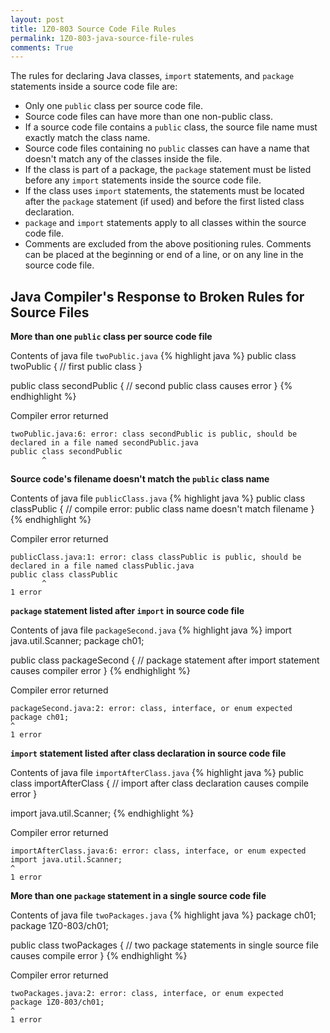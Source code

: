 ```yaml
---
layout: post
title: 1Z0-803 Source Code File Rules 
permalink: 1Z0-803-java-source-file-rules
comments: True
---
```


The rules for declaring Java classes, <code>import</code> statements, and <code>package</code> statements inside a source code file are:

*  Only one <code>public</code> class per source code file.
*  Source code files can have more than one non-public class.
*  If a source code file contains a <code>public</code> class, the source file name must exactly match the class name.
*  Source code files containing no <code>public</code> classes can have a name that doesn't match any of the classes inside the file. 
*  If the class is part of a package, the <code>package</code> statement must be listed before any <code>import</code> statements inside the source code file.
*  If the class uses <code>import</code> statements, the statements must be located after the <code>package</code> statement (if used) and before the first listed class declaration.
*  <code>package</code> and <code>import</code> statements apply to all classes within the source code file. 
*  Comments are excluded from the above positioning rules. Comments can be placed at the beginning or end of a line, or on any line in the source code file.

## Java Compiler's Response to Broken Rules for Source Files

**More than one <code>public</code> class per source code file**

Contents of java file <code>twoPublic.java</code>
{% highlight java %}
public class twoPublic
{
   // first public class
}

public class secondPublic
{
   // second public class causes error
}
{% endhighlight %}

Compiler error returned

    twoPublic.java:6: error: class secondPublic is public, should be declared in a file named secondPublic.java
    public class secondPublic
           ^
**Source code's filename doesn't match the <code>public</code> class name**

Contents of java file <code>publicClass.java</code>
{% highlight java %}
public class classPublic
{
   // compile error: public class name doesn't match filename
}
{% endhighlight %}

Compiler error returned

    publicClass.java:1: error: class classPublic is public, should be declared in a file named classPublic.java
    public class classPublic
           ^
    1 error

**<code>package</code> statement listed after <code>import</code> in source code file**

Contents of java file <code>packageSecond.java</code>
{% highlight java %}
import java.util.Scanner;
package ch01;

public class packageSecond
{
   // package statement after import statement causes compiler error
}
{% endhighlight %}

Compiler error returned

    packageSecond.java:2: error: class, interface, or enum expected
    package ch01;
    ^
    1 error

**<code>import</code> statement listed after class declaration in source code file**

Contents of java file <code>importAfterClass.java</code>
{% highlight java %}
public class importAfterClass
{
   // import after class declaration causes compile error
}

import java.util.Scanner;
{% endhighlight %}

Compiler error returned

    importAfterClass.java:6: error: class, interface, or enum expected
    import java.util.Scanner;
    ^
    1 error

**More than one <code>package</code> statement in a single source code file**

Contents of java file <code>twoPackages.java</code>
{% highlight java %}
package ch01;
package 1Z0-803/ch01;

public class twoPackages
{
   // two package statements in single source file causes compile error
}
{% endhighlight %}

Compiler error returned

    twoPackages.java:2: error: class, interface, or enum expected
    package 1Z0-803/ch01;
    ^
    1 error
